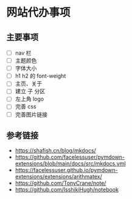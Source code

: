 # 网站代办事项

## 主要事项
- [ ] nav 栏
- [ ] 主题颜色
- [ ] 字体大小
- [ ] h1 h2 的 font-weight
- [ ] 主页、关于
- [ ] 建立 子 分区
- [ ] 左上角 logo
- [ ] 完善 css
- [ ] 完善图片链接

## 参考链接
- https://shafish.cn/blog/mkdocs/
- https://github.com/facelessuser/pymdown-extensions/blob/main/docs/src/mkdocs.yml
- https://facelessuser.github.io/pymdown-extensions/extensions/arithmatex/
- https://github.com/TonyCrane/note/
- https://github.com/IsshikiHugh/notebook
